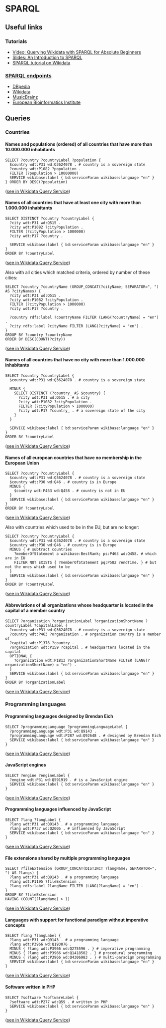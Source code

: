 # SPARQL

## Useful links

### Tutorials

* [Video: Querying Wikidata with SPARQL for Absolute Beginners](https://www.youtube.com/watch?v=kJph4q0Im98)
* [Slides: An Introduction to SPARQL](https://www.slideshare.net/olafhartig/an-introduction-to-sparql)
* [SPARQL tutorial on Wikidata](https://www.wikidata.org/wiki/Wikidata:SPARQL_tutorial)

### [SPARQL endpoints](https://www.w3.org/wiki/SparqlEndpoints)

* [DBpedia](https://dbpedia.org/sparql)
* [Wikidata](https://query.wikidata.org/)
* [MusicBrainz](http://dbtune.org/musicbrainz/snorql/)
* [European Bioinformatics Institute](https://www.ebi.ac.uk/rdf/services/sparql)

## Queries

### Countries

#### Names and populations (ordered) of all countries that have more than 10.000.000 inhabitants

```sparql
SELECT ?country ?countryLabel ?population {
  $country wdt:P31 wd:Q3624078 . # country is a sovereign state
  ?country wdt:P1082 ?population .
  FILTER (?population > 10000000)
  SERVICE wikibase:label { bd:serviceParam wikibase:language "en" }
} ORDER BY DESC(?population)
```

([see in Wikidata Query Service](https://w.wiki/3Ciu))

#### Names of all countries that have at least one city with more than 1.000.000 inhabitants

```sparql
SELECT DISTINCT ?country ?countryLabel {
  ?city wdt:P31 wd:Q515 .
  ?city wdt:P1082 ?cityPopulation .
  FILTER (?cityPopulation > 1000000)
  ?city wdt:P17 ?country .
  
  SERVICE wikibase:label { bd:serviceParam wikibase:language "en" }
}
ORDER BY ?countryLabel
```

([see in Wikidata Query Service](https://w.wiki/3Cif))

Also with all cities which matched criteria, ordered by number of these cities:

```sparql
SELECT ?country ?countryName (GROUP_CONCAT(?cityName; SEPARATOR=", ") AS ?cityNames) {
  ?city wdt:P31 wd:Q515 .
  ?city wdt:P1082 ?cityPopulation .
  FILTER (?cityPopulation > 1000000)
  ?city wdt:P17 ?country .
  
  ?country rdfs:label ?countryName FILTER (LANG(?countryName) = "en") .
  ?city rdfs:label ?cityName FILTER (LANG(?cityName) = "en") .
}
GROUP BY ?country ?countryName
ORDER BY DESC(COUNT(?city))
```

([see in Wikidata Query Service](https://w.wiki/3ChG))

#### Names of all countries that have no city with more than 1.000.000 inhabitants

```sparql
SELECT ?country ?countryLabel {
  $country wdt:P31 wd:Q3624078 . # country is a sovereign state
  
  MINUS {
    SELECT DISTINCT (?country_ AS $country) {
      ?city wdt:P31 wd:Q515 . # a city
      ?city wdt:P1082 ?cityPopulation .
      FILTER (?cityPopulation > 1000000)
      ?city wdt:P17 ?country_ . # a sovereign state of the city
    }
  }
  
  SERVICE wikibase:label { bd:serviceParam wikibase:language "en" }
}
ORDER BY ?countryLabel
```

([see in Wikidata Query Service](https://w.wiki/3Cix))

#### Names of all european countries that have no membership in the European Union

```sparql
SELECT ?country ?countryLabel {
  $country wdt:P31 wd:Q3624078 . # country is a sovereign state
  $country wdt:P30 wd:Q46 . # country is in Europe
  MINUS {
    $country wdt:P463 wd:Q458 . # country is not in EU
  }
  SERVICE wikibase:label { bd:serviceParam wikibase:language "en" }
}
ORDER BY ?countryLabel
```

([see in Wikidata Query Service](https://w.wiki/3Cit))

Also with countries which used to be in the EU, but are no longer:

```sparql
SELECT ?country ?countryLabel {
  $country wdt:P31 wd:Q3624078 . # country is a sovereign state
  $country wdt:P30 wd:Q46 . # country is in Europe
  MINUS { # subtract countries
    ?memberOfStatement a wikibase:BestRank; ps:P463 wd:Q458. # which are in EU
    FILTER NOT EXISTS { ?memberOfStatement pq:P582 ?endTime. } # but not the ones which used to be
  }
  SERVICE wikibase:label { bd:serviceParam wikibase:language "en" }
}
ORDER BY ?countryLabel
```

([see in Wikidata Query Service](https://w.wiki/3CkE))

#### Abbreviations of all organizations whose headquarter is located in the capital of a member country

```sparql
SELECT ?organization ?organizationLabel ?organizationShortName ?countryLabel ?capitalLabel {
  ?country wdt:P31 wd:Q3624078 . # country is a sovereign state
  ?country wdt:P463 ?organization . # organization country is a member of
  ?capital wdt:P1376 ?country .
  ?organization wdt:P159 ?capital . # headquarters located in the capital
  OPTIONAL {
    ?organization wdt:P1813 ?organizationShortName FILTER (LANG(?organizationShortName) = "en") .
  }
  SERVICE wikibase:label { bd:serviceParam wikibase:language "en" }
}
ORDER BY ?organizationLabel
```

([see in Wikidata Query Service](https://w.wiki/3CkT))

### Programming languages

#### Programming languages designed by Brendan Eich

```sparql
SELECT ?programmingLanguage ?programmingLanguageLabel {
  ?programmingLanguage wdt:P31 wd:Q9143 .
  ?programmingLanguage wdt:P287 wd:Q92648 . # designed by Brendan Eich
  SERVICE wikibase:label { bd:serviceParam wikibase:language "en" }
}
```

([see in Wikidata Query Service](https://w.wiki/3Ckd))

#### JavaScript engines

```sparql
SELECT ?engine ?engineLabel {
  ?engine wdt:P31 wd:Q591919 . # is a JavaScript engine
  SERVICE wikibase:label { bd:serviceParam wikibase:language "en" }
}
```

([see in Wikidata Query Service](https://w.wiki/3Ckf))

#### Programming languages influenced by JavaScript

```sparql
SELECT ?lang ?langLabel {
  ?lang wdt:P31 wd:Q9143 . # a programming language
  ?lang wdt:P737 wd:Q2005 . # influenced by JavaScript
  SERVICE wikibase:label { bd:serviceParam wikibase:language "en" }
}
```

([see in Wikidata Query Service](https://w.wiki/3Ckh))

#### File extensions shared by multiple programming languages

```sparql
SELECT ?fileExtension (GROUP_CONCAT(DISTINCT ?langName; SEPARATOR=", ") AS ?langs) {
  ?lang wdt:P31 wd:Q9143 . # a programming language
  ?lang wdt:P1195 ?fileExtension .
  ?lang rdfs:label ?langName FILTER (LANG(?langName) = "en") .
}
GROUP BY ?fileExtension
HAVING (COUNT(?langName) > 1)
```

([see in Wikidata Query Service](https://w.wiki/3Ckn))

#### Languages with support for functional paradigm without imperative concepts

```sparql
SELECT ?lang ?langLabel {
  ?lang wdt:P31 wd:Q9143 . # a programming language
  ?lang wdt:P3966 wd:Q193076 .
  MINUS { ?lang wdt:P3966 wd:Q275596 . } # imperative programming
  MINUS { ?lang wdt:P3966 wd:Q1418502 . } # procedural programming
  MINUS { ?lang wdt:P3966 wd:Q4306983 . } # multi-paradigm programming
  SERVICE wikibase:label { bd:serviceParam wikibase:language "en" }
}
```

([see in Wikidata Query Service](https://w.wiki/3Ckp))

#### Software written in PHP

```sparql
SELECT ?software ?softwareLabel {
  ?software wdt:P277 wd:Q59 . # written in PHP
  SERVICE wikibase:label { bd:serviceParam wikibase:language "en" }
}
```

([see in Wikidata Query Service](https://w.wiki/3Ckz))
